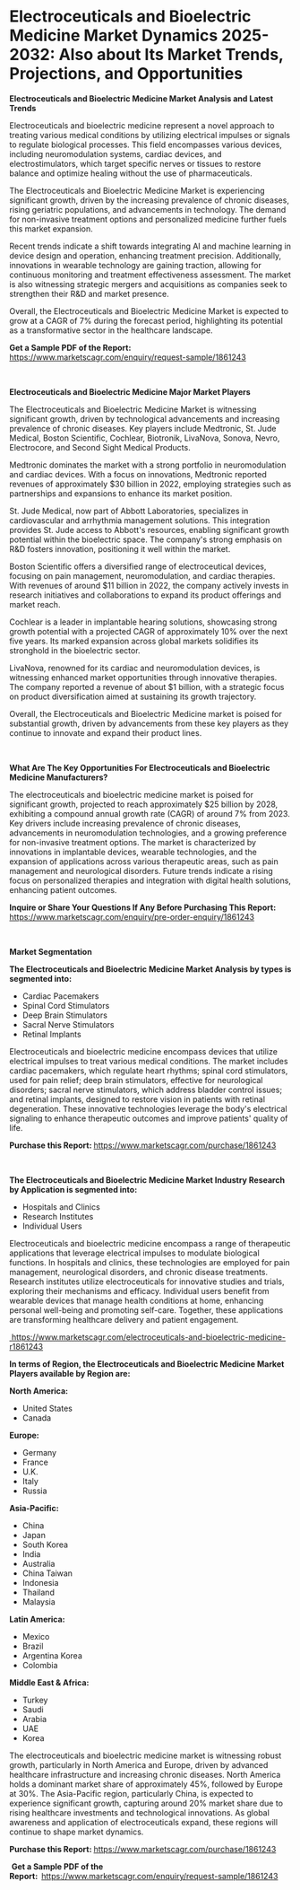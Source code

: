 <p><h1>Electroceuticals and Bioelectric Medicine Market Dynamics 2025-2032: Also about Its Market Trends, Projections, and Opportunities</h1></p><p><strong>Electroceuticals and Bioelectric Medicine Market Analysis and Latest Trends</strong></p>
<p><p>Electroceuticals and bioelectric medicine represent a novel approach to treating various medical conditions by utilizing electrical impulses or signals to regulate biological processes. This field encompasses various devices, including neuromodulation systems, cardiac devices, and electrostimulators, which target specific nerves or tissues to restore balance and optimize healing without the use of pharmaceuticals.</p><p>The Electroceuticals and Bioelectric Medicine Market is experiencing significant growth, driven by the increasing prevalence of chronic diseases, rising geriatric populations, and advancements in technology. The demand for non-invasive treatment options and personalized medicine further fuels this market expansion. </p><p>Recent trends indicate a shift towards integrating AI and machine learning in device design and operation, enhancing treatment precision. Additionally, innovations in wearable technology are gaining traction, allowing for continuous monitoring and treatment effectiveness assessment. The market is also witnessing strategic mergers and acquisitions as companies seek to strengthen their R&D and market presence.</p><p>Overall, the Electroceuticals and Bioelectric Medicine Market is expected to grow at a CAGR of 7% during the forecast period, highlighting its potential as a transformative sector in the healthcare landscape.</p></p>
<p><strong>Get a Sample PDF of the Report:&nbsp;</strong> <a href="https://www.marketscagr.com/enquiry/request-sample/1861243?utm_campaign=2031&utm_medium=2&utm_source=Github&utm_content=ia&utm_term=14042025&utm_id=electroceuticals-and-bioelectric-medicine">https://www.marketscagr.com/enquiry/request-sample/1861243</a></p>
<p>&nbsp;</p>
<p><strong>Electroceuticals and Bioelectric Medicine Major Market Players</strong></p>
<p><p>The Electroceuticals and Bioelectric Medicine Market is witnessing significant growth, driven by technological advancements and increasing prevalence of chronic diseases. Key players include Medtronic, St. Jude Medical, Boston Scientific, Cochlear, Biotronik, LivaNova, Sonova, Nevro, Electrocore, and Second Sight Medical Products.</p><p>Medtronic dominates the market with a strong portfolio in neuromodulation and cardiac devices. With a focus on innovations, Medtronic reported revenues of approximately $30 billion in 2022, employing strategies such as partnerships and expansions to enhance its market position.</p><p>St. Jude Medical, now part of Abbott Laboratories, specializes in cardiovascular and arrhythmia management solutions. This integration provides St. Jude access to Abbott's resources, enabling significant growth potential within the bioelectric space. The company's strong emphasis on R&D fosters innovation, positioning it well within the market.</p><p>Boston Scientific offers a diversified range of electroceutical devices, focusing on pain management, neuromodulation, and cardiac therapies. With revenues of around $11 billion in 2022, the company actively invests in research initiatives and collaborations to expand its product offerings and market reach.</p><p>Cochlear is a leader in implantable hearing solutions, showcasing strong growth potential with a projected CAGR of approximately 10% over the next five years. Its marked expansion across global markets solidifies its stronghold in the bioelectric sector.</p><p>LivaNova, renowned for its cardiac and neuromodulation devices, is witnessing enhanced market opportunities through innovative therapies. The company reported a revenue of about $1 billion, with a strategic focus on product diversification aimed at sustaining its growth trajectory.</p><p>Overall, the Electroceuticals and Bioelectric Medicine market is poised for substantial growth, driven by advancements from these key players as they continue to innovate and expand their product lines.</p></p>
<p>&nbsp;</p>
<p><strong>What Are The Key Opportunities For Electroceuticals and Bioelectric Medicine Manufacturers?</strong></p>
<p><p>The electroceuticals and bioelectric medicine market is poised for significant growth, projected to reach approximately $25 billion by 2028, exhibiting a compound annual growth rate (CAGR) of around 7% from 2023. Key drivers include increasing prevalence of chronic diseases, advancements in neuromodulation technologies, and a growing preference for non-invasive treatment options. The market is characterized by innovations in implantable devices, wearable technologies, and the expansion of applications across various therapeutic areas, such as pain management and neurological disorders. Future trends indicate a rising focus on personalized therapies and integration with digital health solutions, enhancing patient outcomes.</p></p>
<p><strong>Inquire or Share Your Questions If Any Before Purchasing This Report:</strong> <a href="https://www.marketscagr.com/enquiry/pre-order-enquiry/1861243?utm_campaign=2031&utm_medium=2&utm_source=Github&utm_content=ia&utm_term=14042025&utm_id=electroceuticals-and-bioelectric-medicine">https://www.marketscagr.com/enquiry/pre-order-enquiry/1861243</a></p>
<p>&nbsp;</p>
<p><strong>Market Segmentation</strong></p>
<p><strong>The Electroceuticals and Bioelectric Medicine Market Analysis by types is segmented into:</strong></p>
<p><ul><li>Cardiac Pacemakers</li><li>Spinal Cord Stimulators</li><li>Deep Brain Stimulators</li><li>Sacral Nerve Stimulators</li><li>Retinal Implants</li></ul></p>
<p><p>Electroceuticals and bioelectric medicine encompass devices that utilize electrical impulses to treat various medical conditions. The market includes cardiac pacemakers, which regulate heart rhythms; spinal cord stimulators, used for pain relief; deep brain stimulators, effective for neurological disorders; sacral nerve stimulators, which address bladder control issues; and retinal implants, designed to restore vision in patients with retinal degeneration. These innovative technologies leverage the body's electrical signaling to enhance therapeutic outcomes and improve patients' quality of life.</p></p>
<p><strong>Purchase this Report:&nbsp;</strong><a href="https://www.marketscagr.com/purchase/1861243?utm_campaign=2031&utm_medium=2&utm_source=Github&utm_content=ia&utm_term=14042025&utm_id=electroceuticals-and-bioelectric-medicine">https://www.marketscagr.com/purchase/1861243</a></p>
<p>&nbsp;</p>
<p><strong>The Electroceuticals and Bioelectric Medicine Market Industry Research by Application is segmented into:</strong></p>
<p><ul><li>Hospitals and Clinics</li><li>Research Institutes</li><li>Individual Users</li></ul></p>
<p><p>Electroceuticals and bioelectric medicine encompass a range of therapeutic applications that leverage electrical impulses to modulate biological functions. In hospitals and clinics, these technologies are employed for pain management, neurological disorders, and chronic disease treatments. Research institutes utilize electroceuticals for innovative studies and trials, exploring their mechanisms and efficacy. Individual users benefit from wearable devices that manage health conditions at home, enhancing personal well-being and promoting self-care. Together, these applications are transforming healthcare delivery and patient engagement.</p></p>
<p><a href="https://www.marketscagr.com/electroceuticals-and-bioelectric-medicine-r1861243?utm_campaign=2031&utm_medium=2&utm_source=Github&utm_content=ia&utm_term=14042025&utm_id=electroceuticals-and-bioelectric-medicine">&nbsp;https://www.marketscagr.com/electroceuticals-and-bioelectric-medicine-r1861243</a></p>
<p><strong>In terms of Region, the Electroceuticals and Bioelectric Medicine Market Players available by Region are:</strong></p>
<p>
    <p> <strong> North America: </strong>
        <ul>
            <li>United States</li>
            <li>Canada</li>
        </ul>
        </p> 
    <p> <strong> Europe: </strong>
        <ul>
            <li>Germany</li>
            <li>France</li>
            <li>U.K.</li>
            <li>Italy</li>
            <li>Russia</li>
        </ul>
        </p> 
    <p> <strong> Asia-Pacific: </strong>
        <ul>
            <li>China</li>
            <li>Japan</li>
            <li>South Korea</li>
            <li>India</li>
            <li>Australia</li>
            <li>China Taiwan</li>
            <li>Indonesia</li>
            <li>Thailand</li>
            <li>Malaysia</li>
        </ul>
        </p> 
    <p> <strong> Latin America: </strong>
        <ul>
            <li>Mexico</li>
            <li>Brazil</li>
            <li>Argentina Korea</li>
            <li>Colombia</li>
        </ul>
        </p> 
    <p> <strong> Middle East & Africa: </strong>
        <ul>
            <li>Turkey</li>
            <li>Saudi</li>
            <li>Arabia</li>
            <li>UAE</li>
            <li>Korea</li>
        </ul>
    </p>
    </p>
<p><p>The electroceuticals and bioelectric medicine market is witnessing robust growth, particularly in North America and Europe, driven by advanced healthcare infrastructure and increasing chronic diseases. North America holds a dominant market share of approximately 45%, followed by Europe at 30%. The Asia-Pacific region, particularly China, is expected to experience significant growth, capturing around 20% market share due to rising healthcare investments and technological innovations. As global awareness and application of electroceuticals expand, these regions will continue to shape market dynamics.</p></p>
<p><strong>Purchase this Report: </strong><a href="https://www.marketscagr.com/purchase/1861243?utm_campaign=2031&utm_medium=2&utm_source=Github&utm_content=ia&utm_term=14042025&utm_id=electroceuticals-and-bioelectric-medicine">https://www.marketscagr.com/purchase/1861243</a></p>
<p>&nbsp;<strong>Get a Sample PDF of the Report:&nbsp;&nbsp;</strong><a href="https://www.marketscagr.com/enquiry/request-sample/1861243?utm_campaign=2031&utm_medium=2&utm_source=Github&utm_content=ia&utm_term=14042025&utm_id=electroceuticals-and-bioelectric-medicine">https://www.marketscagr.com/enquiry/request-sample/1861243</a></p>
<p><strong></strong></p>
<p><p></p><p></p><p></p></p>